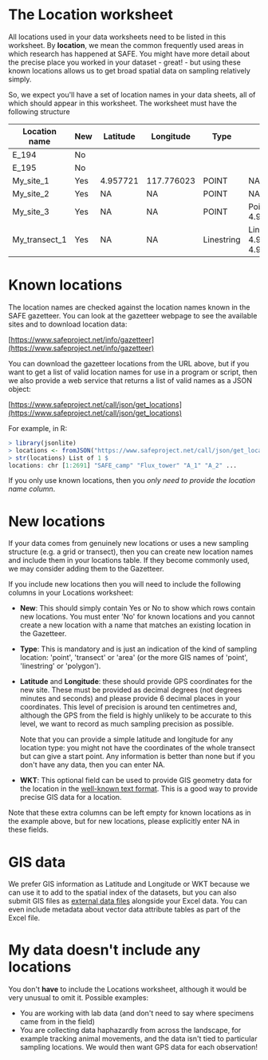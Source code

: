 # The Location worksheet

All locations used in your data worksheets need to be listed in this worksheet. By **location**, we mean
the common frequently used areas in which research has happened at SAFE. You might have more detail
about the precise place you worked in your dataset - great! - but using these known locations allows us
to get broad spatial data on sampling relatively simply.

So, we expect you'll have a set of location names in your data sheets, all of which should appear in
this worksheet. The worksheet must have the following structure

| Location name | New | Latitude | Longitude | Type | WKT |
|---|---|---|---|---|---|
| E_194 | No |  |   |   |  |
| E_195 | No |  |   |   |  |
| My_site_1 | Yes | 4.957721 | 117.776023 | POINT | NA |
| My_site_2 | Yes | NA | NA | POINT | NA |
| My_site_3 | Yes | NA | NA | POINT | Point(117.7762 4.9576) |
| My_transect_1 | Yes | NA | NA | Linestring | Linestring(117.7762 4.9576, 117.7862 4.9676) |


# Known locations

The location names are checked against the location names known in the SAFE gazetteer. You can
look at the gazetteer webpage to see the available sites and to download location data:

[https://www.safeproject.net/info/gazetteer](https://www.safeproject.net/info/gazetteer)

You can download the gazetteer locations from the URL above, but if you want to get a list of valid location names for use in a program or script, then we also provide a web service that returns a list of valid names as a JSON object:

[https://www.safeproject.net/call/json/get_locations](https://www.safeproject.net/call/json/get_locations)

For example, in R:

```r
> library(jsonlite) 
> locations <- fromJSON("https://www.safeproject.net/call/json/get_locations") 
> str(locations) List of 1 $
locations: chr [1:2691] "SAFE_camp" "Flux_tower" "A_1" "A_2" ... 
```

If you only use known locations, then you _only need to provide the  location name column_.

# New locations

If your data comes from genuinely new locations or uses a new sampling structure (e.g. a grid or
transect), then you can create new location names and include them in your locations table. If they become commonly used, we may consider adding them to the Gazetteer.

If you include new locations then you will need to include the following columns in your
Locations worksheet:

* **New**: This should simply contain Yes or No to show which rows contain new locations. You must enter 'No' for known locations and you cannot create a new location with a name that matches an existing location in the Gazetteer. 

* **Type**: This is mandatory and is just an indication of the kind of sampling location: 'point', 'transect' or 'area' (or the more GIS names of 'point', 'linestring' or 'polygon').
 
* **Latitude** and **Longitude**: these should provide GPS coordinates for the new site. These must be provided as decimal degrees (not degrees minutes and seconds) and please provide 6 decimal places in your coordinates. This level of precision is around ten centimetres and, although the GPS from the field is highly unlikely to be accurate to this level, we want to record as much sampling precision as possible. 

    Note that you can provide a simple latitude and longitude for any location type: you might not have the coordinates of the whole transect but can give a start point. Any information is better than none but if you don't have any data, then you can enter NA. 

* **WKT**: This optional field can be used to provide GIS geometry data for the location in the [well-known text format](https://en.wikipedia.org/wiki/Well-known_text_representation_of_geometry). This is a good way to provide precise GIS data for a location.

Note that these extra columns can be left empty for known locations as in the example above, but for new locations, please explicitly enter NA in these fields. 

# GIS data

We prefer GIS information as Latitude and Longitude or WKT because we can use it to add to the spatial index of the datasets, but you can also submit GIS files as [external data files](other_formats.md) alongside your Excel data. You can even include metadata about vector data attribute tables as part of the Excel file.

# My data doesn't include any locations

You don't **have** to include the Locations worksheet, although it would be very unusual to omit it.
Possible examples:

* You are working with lab data (and don't need to say where specimens came from in the field)
* You are collecting data haphazardly from across the landscape, for example tracking animal movements, and the data isn't tied to particular sampling locations. We would then want GPS data for each observation!



